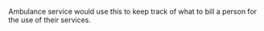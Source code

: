Ambulance service would use this to keep track of what to bill a person for the use of their services.